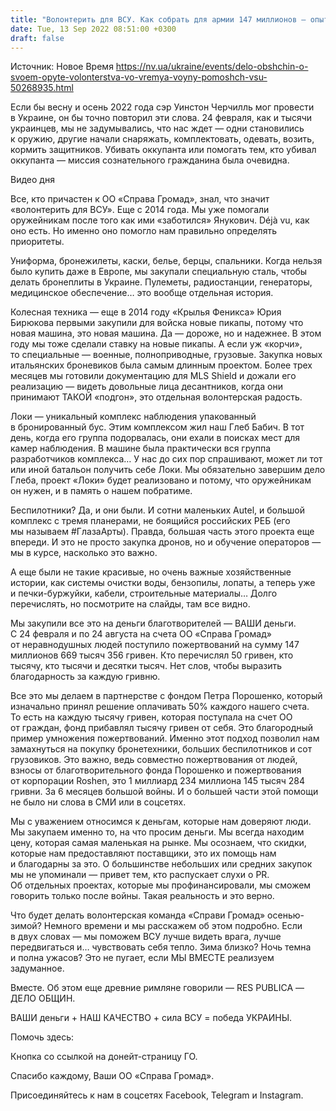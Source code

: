 ```yaml
---
title: "Волонтерить для ВСУ. Как собрать для армии 147 миллионов — опыт ОО «Справа Громад»"
date: Tue, 13 Sep 2022 08:51:00 +0300
draft: false
---
```

Источник: Новое Время https://nv.ua/ukraine/events/delo-obshchin-o-svoem-opyte-volonterstva-vo-vremya-voyny-pomoshch-vsu-50268935.html




Если бы весну и осень 2022 года сэр Уинстон Черчилль мог провести в Украине, он бы точно повторил эти слова. 24 февраля, как и тысячи украинцев, мы не задумывались, что нас ждет — одни становились к оружию, другие начали снаряжать, комплектовать, одевать, возить, кормить защитников. Убивать оккупанта или помогать тем, кто убивал оккупанта — миссия сознательного гражданина была очевидна.

 Видео дня   

 Все, кто причастен к ОО «Справа Громад», знал, что значит «волонтерить для ВСУ». Еще с 2014 года. Мы уже помогали оружейникам после того как ими «заботился» Янукович. Déjà vu, как оно есть. Но именно оно помогло нам правильно определять приоритеты.

Униформа, бронежилеты, каски, белье, берцы, спальники. Когда нельзя было купить даже в Европе, мы закупали специальную сталь, чтобы делать бронеплиты в Украине. Пулеметы, радиостанции, генераторы, медицинское обеспечение… это вообще отдельная история.

Колесная техника — еще в 2014 году «Крылья Феникса» Юрия Бирюкова первыми закупили для войска новые пикапы, потому что новая машина, это новая машина. Да — дороже, но и надежнее. В этом году мы тоже сделали ставку на новые пикапы. А если уж «корчи», то специальные — военные, полноприводные, грузовые. Закупка новых итальянских броневиков была самым длинным проектом. Более трех месяцев мы готовили документацию для MLS Shield и дожали его реализацию — видеть довольные лица десантников, когда они принимают ТАКОЙ «подгон», это отдельная волонтерская радость.

Локи — уникальный комплекс наблюдения упакованный в бронированный бус. Этим комплексом жил наш Глеб Бабич. В тот день, когда его группа подорвалась, они ехали в поисках мест для камер наблюдения. В машине была практически вся группа разработчиков комплекса… У нас до сих пор спрашивают, может ли тот или иной батальон получить себе Локи. Мы обязательно завершим дело Глеба, проект «Локи» будет реализовано и потому, что оружейникам он нужен, и в память о нашем побратиме.

Беспилотники? Да, и они были. И сотни маленьких Autel, и большой комплекс с тремя планерами, не боящийся российских РЕБ (его мы называем #ГлазаАрты). Правда, большая часть этого проекта еще впереди. И это не просто закупка дронов, но и обучение операторов — мы в курсе, насколько это важно.

А еще были не такие красивые, но очень важные хозяйственные истории, как системы очистки воды, бензопилы, лопаты, а теперь уже и печки-буржуйки, кабели, строительные материалы… Долго перечислять, но посмотрите на слайды, там все видно.

Мы закупили все это на деньги благотворителей — ВАШИ деньги. С 24 февраля и по 24 августа на счета ОО «Справа Громад» от неравнодушных людей поступило пожертвований на сумму 147 миллионов 669 тысяч 356 гривен. Кто перечислял 50 гривен, кто тысячу, кто тысячи и десятки тысяч. Нет слов, чтобы выразить благодарность за каждую гривню.

Все это мы делаем в партнерстве с фондом Петра Порошенко, который изначально принял решение оплачивать 50% каждого нашего счета. То есть на каждую тысячу гривен, которая поступала на счет ОО от граждан, фонд прибавлял тысячу гривен от себя. Это благородный пример умножения пожертвований. Именно этот подход позволил нам замахнуться на покупку бронетехники, больших беспилотников и сот грузовиков. Это важно, ведь совместно пожертвования от людей, взносы от благотворительного фонда Порошенко и пожертвования от корпорации Roshen, это 1 миллиард 234 миллиона 145 тысяч 284 гривни. За 6 месяцев большой войны. И о большей части этой помощи не было ни слова в СМИ или в соцсетях.

Мы с уважением относимся к деньгам, которые нам доверяют люди. Мы закупаем именно то, на что просим деньги. Мы всегда находим цену, которая самая маленькая на рынке. Мы осознаем, что скидки, которые нам предоставляют поставщики, это их помощь нам и благодарны за это. О большинстве небольших или средних закупок мы не упоминали — привет тем, кто распускает слухи о PR. Об отдельных проектах, которые мы профинансировали, мы сможем говорить только после войны. Такая реальность и это верно.

Что будет делать волонтерская команда «Справи Громад» осенью-зимой? Немного времени и мы расскажем об этом подробно. Если в двух словах — мы поможем ВСУ лучше видеть врага, лучше передвигаться и… чувствовать себя тепло. Зима близко? Ночь темна и полна ужасов? Это не пугает, если МЫ ВМЕСТЕ реализуем задуманное.

Вместе. Об этом еще древние римляне говорили — RES PUBLICA — ДЕЛО ОБЩИН.

 ВАШИ деньги + НАШ КАЧЕСТВО + сила ВСУ = победа УКРАИНЫ.

 Помочь здесь:

Кнопка со ссылкой на донейт-страницу ГО.

 Спасибо каждому, Ваши ОО «Справа Громад».

Присоединяйтесь к нам в соцсетях Facebook, Telegram и Instagram.
